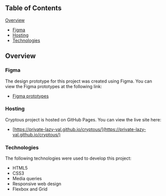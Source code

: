 ## Table of Contents

[Overview](#overview)
   - [Figma](#figma)
   - [Hosting](#hosting)
   - [Technologies](#technologies)

## Overview

### Figma

The design prototype for this project was created using Figma. You can view the Figma prototypes at the following link:

- [Figma prototypes](https://www.figma.com/file/x2sDGkI6ZGiDSYMUcTejqe/Cryptous?node-id=0-1&t=nP9ljIfEWljPK4N1-0)

### Hosting

Cryptous project is hosted on GitHub Pages. You can view the live site here:

- [https://private-lazy-val.github.io/cryptous/](https://private-lazy-val.github.io/cryptous/)

### Technologies

The following technologies were used to develop this project:

- HTML5
- CSS3
- Media queries
- Responsive web design
- Flexbox and Grid


